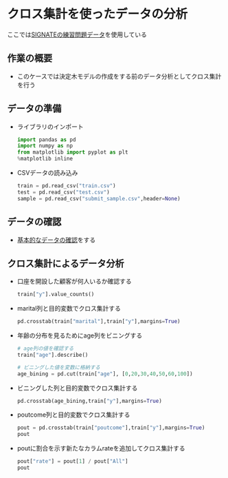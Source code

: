 # クロス集計を使ったデータの分析

ここでは[SIGNATEの練習問題データ](https://signate.jp/competitions/1/data)を使用している

## 作業の概要
* このケースでは決定木モデルの作成をする前のデータ分析としてクロス集計を行う

## データの準備
* ライブラリのインポート
  ```python
  import pandas as pd
  import numpy as np
  from matplotlib import pyplot as plt
  %matplotlib inline
  ```

* CSVデータの読み込み
  ```python
  train = pd.read_csv("train.csv")
  test = pd.read_csv("test.csv")
  sample = pd.read_csv("submit_sample.csv",header=None)
  ```

## データの確認
* [基本的なデータの確認](https://github.com/junichitashiro/Technical-Notes/blob/master/MachineLearning/01-データ分析の事前準備.md)をする

## クロス集計によるデータ分析
* 口座を開設した顧客が何人いるか確認する
  ```python
  train["y"].value_counts()
  ```

* marital列と目的変数でクロス集計する
  ```python
  pd.crosstab(train["marital"],train["y"],margins=True)
  ```

* 年齢の分布を見るためにage列をビニングする
  ```python
  # age列の値を確認する
  train["age"].describe()

  # ビニングした値を変数に格納する
  age_bining = pd.cut(train["age"], [0,20,30,40,50,60,100])
  ```

* ビニングした列と目的変数でクロス集計する
  ```python
  pd.crosstab(age_bining,train["y"],margins=True)
  ```

* poutcome列と目的変数でクロス集計する
  ```python
  pout = pd.crosstab(train["poutcome"],train["y"],margins=True)
  pout
  ```

* poutに割合を示す新たなカラムrateを追加してクロス集計する
  ```python
  pout["rate"] = pout[1] / pout["All"]
  pout
  ```
